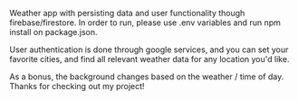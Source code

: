 Weather app with persisting data and user functionality though firebase/firestore.
In order to run, please use .env variables and run npm install on package.json.

User authentication is done through google services, and you can set your favorite
cities, and find all relevant weather data for any location you'd like. 

As a bonus, the background changes based on the weather / time of day. Thanks for
checking out my project! 